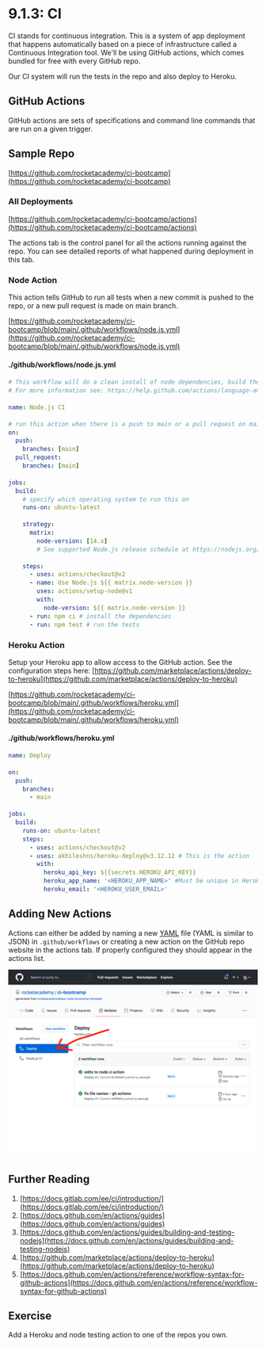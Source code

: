 # 9.1.3: CI

CI stands for continuous integration. This is a system of app deployment that happens automatically based on a piece of infrastructure called a Continuous Integration tool. We'll be using GitHub actions, which comes bundled for free with every GitHub repo.

Our CI system will run the tests in the repo and also deploy to Heroku.

## GitHub Actions

GitHub actions are sets of specifications and command line commands that are run on a given trigger.

## Sample Repo

[https://github.com/rocketacademy/ci-bootcamp](https://github.com/rocketacademy/ci-bootcamp)

### All Deployments

[https://github.com/rocketacademy/ci-bootcamp/actions](https://github.com/rocketacademy/ci-bootcamp/actions)

The actions tab is the control panel for all the actions running against the repo. You can see detailed reports of what happened during deployment in this tab.

### Node Action

This action tells GitHub to run all tests when a new commit is pushed to the repo, or a new pull request is made on main branch.

[https://github.com/rocketacademy/ci-bootcamp/blob/main/.github/workflows/node.js.yml](https://github.com/rocketacademy/ci-bootcamp/blob/main/.github/workflows/node.js.yml)

#### ./github/workflows/node.js.yml

```yaml
# This workflow will do a clean install of node dependencies, build the source code and run tests across different versions of node
# For more information see: https://help.github.com/actions/language-and-framework-guides/using-nodejs-with-github-actions

name: Node.js CI

# run this action when there is a push to main or a pull request on main
on:
  push:
    branches: [main]
  pull_request:
    branches: [main]

jobs:
  build:
    # specify which operating system to run this on
    runs-on: ubuntu-latest

    strategy:
      matrix:
        node-version: [14.x]
        # See supported Node.js release schedule at https://nodejs.org/en/about/releases/

    steps:
      - uses: actions/checkout@v2
      - name: Use Node.js ${{ matrix.node-version }}
        uses: actions/setup-node@v1
        with:
          node-version: ${{ matrix.node-version }}
      - run: npm ci # install the dependencies
      - run: npm test # run the tests
```

### Heroku Action

Setup your Heroku app to allow access to the GitHub action. See the configuration steps here: [https://github.com/marketplace/actions/deploy-to-heroku](https://github.com/marketplace/actions/deploy-to-heroku)

[https://github.com/rocketacademy/ci-bootcamp/blob/main/.github/workflows/heroku.yml](https://github.com/rocketacademy/ci-bootcamp/blob/main/.github/workflows/heroku.yml)

#### ./github/workflows/heroku.yml

```yaml
name: Deploy

on:
  push:
    branches:
      - main

jobs:
  build:
    runs-on: ubuntu-latest
    steps:
      - uses: actions/checkout@v2
      - uses: akhileshns/heroku-deploy@v3.12.12 # This is the action
        with:
          heroku_api_key: ${{secrets.HEROKU_API_KEY}}
          heroku_app_name: '<HEROKU_APP_NAME>' #Must be unique in Heroku
          heroku_email: '<HEROKU_USER_EMAIL>'
```

## Adding New Actions

Actions can either be added by naming a new [YAML](https://en.wikipedia.org/wiki/YAML) file (YAML is similar to JSON) in `.github/workflows` or creating a new action on the GitHub repo website in the actions tab. If properly configured they should appear in the actions list.

![](<../../.gitbook/assets/Screen Shot 2021-03-16 at 12.54.11 AM.png>)

## Further Reading

1. [https://docs.gitlab.com/ee/ci/introduction/](https://docs.gitlab.com/ee/ci/introduction/)
2. [https://docs.github.com/en/actions/guides](https://docs.github.com/en/actions/guides)
3. [https://docs.github.com/en/actions/guides/building-and-testing-nodejs](https://docs.github.com/en/actions/guides/building-and-testing-nodejs)
4. [https://github.com/marketplace/actions/deploy-to-heroku](https://github.com/marketplace/actions/deploy-to-heroku)
5. [https://docs.github.com/en/actions/reference/workflow-syntax-for-github-actions](https://docs.github.com/en/actions/reference/workflow-syntax-for-github-actions)

## Exercise

Add a Heroku and node testing action to one of the repos you own.
